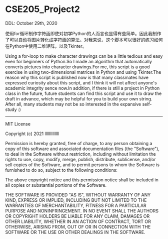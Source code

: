# CSE205_Project2
DDL: October 29th, 2020

使用for循环制作字符画即使对初学Python的人而言也显得有些简单。因此我制作了可以自动将图片转化成字符画的算法。对我来说，这个脚本可以很好的练习如何在Python中使用二维矩阵，以及Tkinter。

Using a for-loop to make character drawings can be a little tedious and easy even for beginners of Python.So I made an algorithm that automatically converts pictures into character drawings.For me, this script is a good exercise in using two-dimensional matrices in Python and using Tkinter.The reason why this script is published now is that many classmates have expressed curiosity about this script, and I think it will not affect anyone's academic integrity sence now.In addition, if there is still a project in Python class in the future, future students can find this script and use it to draw the draft in advance, which may be helpful for you to build your own string. After all, many students may not be so interested in the expansive self-study :)

----------------------------------------------------------------------------------------------------------------------------------------------------------------------------

MIT License

Copyright (c) 2021 IlllIlIlIIlIl

Permission is hereby granted, free of charge, to any person obtaining a copy
of this software and associated documentation files (the "Software"), to deal
in the Software without restriction, including without limitation the rights
to use, copy, modify, merge, publish, distribute, sublicense, and/or sell
copies of the Software, and to permit persons to whom the Software is
furnished to do so, subject to the following conditions:

The above copyright notice and this permission notice shall be included in all
copies or substantial portions of the Software.

THE SOFTWARE IS PROVIDED "AS IS", WITHOUT WARRANTY OF ANY KIND, EXPRESS OR
IMPLIED, INCLUDING BUT NOT LIMITED TO THE WARRANTIES OF MERCHANTABILITY,
FITNESS FOR A PARTICULAR PURPOSE AND NONINFRINGEMENT. IN NO EVENT SHALL THE
AUTHORS OR COPYRIGHT HOLDERS BE LIABLE FOR ANY CLAIM, DAMAGES OR OTHER
LIABILITY, WHETHER IN AN ACTION OF CONTRACT, TORT OR OTHERWISE, ARISING FROM,
OUT OF OR IN CONNECTION WITH THE SOFTWARE OR THE USE OR OTHER DEALINGS IN THE
SOFTWARE.


